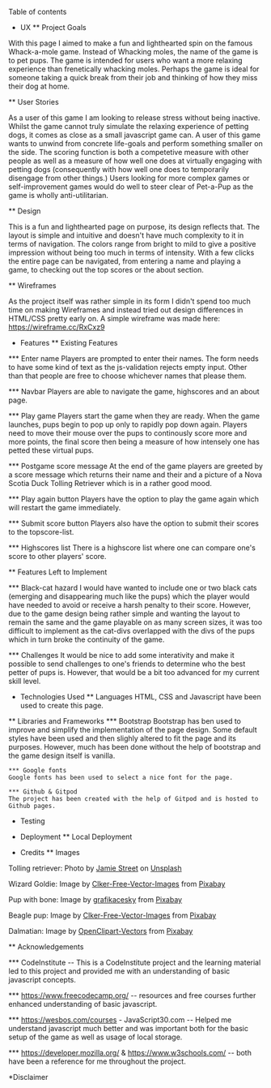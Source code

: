 Table of contents


* UX
** Project Goals

With this page I aimed to make a fun and lighthearted spin on the famous Whack-a-mole game. 
Instead of Whacking moles, the name of the game is to pet pups. The game is intended for users 
who want a more relaxing experience than frenetically whacking moles. Perhaps the game is ideal 
for someone taking a quick break from their job and thinking of how they miss their dog at home. 

** User Stories

As a user of this game I am looking to release stress without being inactive. Whilst the game cannot truly
simulate the relaxing experience of petting dogs, it comes as close as a small javascript game can. A user
of this game wants to unwind from concrete life-goals and perform something smaller on the side. The scoring
function is both a competetive measure with other people as well as a measure of how well one does at virtually
engaging with petting dogs (consequently with how well one does to temporarily disengage from other things.) Users 
looking for more complex games or self-improvement games would do well to steer clear of Pet-a-Pup as the game is 
wholly anti-utilitarian.

** Design

This is a fun and lighthearted page on purpose, its design reflects that. The layout is simple and intuitive
and doesn't have much complexity to it in terms of navigation. The colors range from bright to mild to give a positive
impression without being too much in terms of intensity. With a few clicks the entire page can be navigated, from
entering a name and playing a game, to checking out the top scores or the about section. 

** Wireframes

As the project itself was rather simple in its form I didn't spend too much time on making Wireframes and instead tried out
design differences in HTML/CSS pretty early on. A simple wireframe was made here: https://wireframe.cc/RxCxz9

* Features
** Existing Features

*** Enter name
    Players are prompted to enter their names. The form needs to have some kind of text as the js-validation rejects empty input.
    Other than that people are free to choose whichever names that please them.

*** Navbar
    Players are able to navigate the game, highscores and an about page. 

*** Play game
    Players start the game when they are ready. When the game launches, pups begin to pop up only to rapidly pop down again. 
    Players need to move their mouse over the pups to continously score more and more points, the final score then being a
    measure of how intensely one has petted these virtual pups. 

*** Postgame score message
    At the end of the game players are greeted by a score message which returns their name and their and a picture of a Nova
    Scotia Duck Tolling Retriever which is in a rather good mood. 

*** Play again button
    Players have the option to play the game again which will restart the game immediately.

*** Submit score button
    Players also have the option to submit their scores to the topscore-list.

*** Highscores list
    There is a highscore list where one can compare one's score to other players' score.

** Features Left to Implement

*** Black-cat hazard
    I would have wanted to include one or two black cats (emerging and disappearing much like the pups) which the player would 
    have needed to avoid or receive a harsh penalty to their score. However, due to the game design being rather simple and wanting the
    layout to remain the same and the game playable on as many screen sizes, it was too difficult to implement as the cat-divs overlapped
    with the divs of the pups which in turn broke the continuity of the game. 

*** Challenges
    It would be nice to add some interativity and make it possible to send challenges to one's friends to determine who the best
    petter of pups is. However, that would be a bit too advanced for my current skill level.      

* Technologies Used
** Languages
    HTML, CSS and Javascript have been used to create this page. 

** Libraries and Frameworks
    *** Bootstrap
    Bootstrap has ben used to improve and simplify the implementation of the page design. Some default styles have been used
    and then slighly altered to fit the page and its purposes. However, much has been done without the help of bootstrap and the 
    game design itself is vanilla. 

    *** Google fonts
    Google fonts has been used to select a nice font for the page.

    *** Github & Gitpod
    The project has been created with the help of Gitpod and is hosted to Github pages. 

* Testing



* Deployment
** Local Deployment


* Credits
** Images

Tolling retriever: <span>Photo by <a href="https://unsplash.com/@jamie452?utm_source=unsplash&amp;utm_medium=referral&amp;utm_content=creditCopyText">Jamie Street</a> on <a href="https://unsplash.com/s/photos/dog?utm_source=unsplash&amp;utm_medium=referral&amp;utm_content=creditCopyText">Unsplash</a></span>

Wizard Goldie: Image by <a href="https://pixabay.com/users/clker-free-vector-images-3736/?utm_source=link-attribution&amp;utm_medium=referral&amp;utm_campaign=image&amp;utm_content=47229">Clker-Free-Vector-Images</a> from <a href="https://pixabay.com/?utm_source=link-attribution&amp;utm_medium=referral&amp;utm_campaign=image&amp;utm_content=47229">Pixabay</a>

Pup with bone: Image by <a href="https://pixabay.com/users/grafikacesky-947552/?utm_source=link-attribution&amp;utm_medium=referral&amp;utm_campaign=image&amp;utm_content=1305702">grafikacesky</a> from <a href="https://pixabay.com/?utm_source=link-attribution&amp;utm_medium=referral&amp;utm_campaign=image&amp;utm_content=1305702">Pixabay</a>

Beagle pup: Image by <a href="https://pixabay.com/users/clker-free-vector-images-3736/?utm_source=link-attribution&amp;utm_medium=referral&amp;utm_campaign=image&amp;utm_content=48472">Clker-Free-Vector-Images</a> from <a href="https://pixabay.com/?utm_source=link-attribution&amp;utm_medium=referral&amp;utm_campaign=image&amp;utm_content=48472">Pixabay</a>

Dalmatian: Image by <a href="https://pixabay.com/users/openclipart-vectors-30363/?utm_source=link-attribution&amp;utm_medium=referral&amp;utm_campaign=image&amp;utm_content=150954">OpenClipart-Vectors</a> from <a href="https://pixabay.com/?utm_source=link-attribution&amp;utm_medium=referral&amp;utm_campaign=image&amp;utm_content=150954">Pixabay</a>

** Acknowledgements

*** CodeInstitute -- This is a CodeInstitute project and the learning material led to this project and provided me with an understanding
of basic javascript concepts.

*** https://www.freecodecamp.org/ -- resources and free courses further enhanced understanding of basic javascript.

*** https://wesbos.com/courses - JavaScript30.com -- Helped me understand javascript much better and was important both for the basic setup
of the game as well as usage of local storage.  

*** https://developer.mozilla.org/ & https://www.w3schools.com/ -- both have been a reference for me throughout the project.  

*Disclaimer